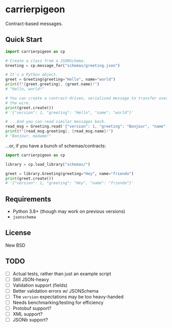 # carrierpigeon

Contract-based messages.


## Quick Start

```python
import carrierpigeon as cp

# Create a class from a JSONSchema.
Greeting = cp.message_for("schemas/greeting.json")

# It's a Python object.
greet = Greeting(greeting="Hello", name="world")
print(f"{greet.greeting}, {greet.name}!")
# "Hello, world!"

# You can create a contract-driven, serialized message to transfer over
# the wire.
print(greet.create())
# '{"version": 1, "greeting": "Hello", "name": "world"}'

# ...And you can read similar messages back.
read_msg = Greeting.read('{"version": 1, "greeting": "Bonjour", "name": "madame"}')
print(f"{read_msg.greeting}, {read_msg.name}!")
# "Bonjour, madame!"
```

...or, if you have a bunch of schemas/contracts:

```python
import carrierpigeon as cp

library = cp.load_library("schemas/")

greet = library.Greeting(greeting="Hey", name="friendo")
print(greet.create())
# '{"version": 1, "greeting": "Hey", "name": "friendo"}'
```


## Requirements

* Python 3.8+ (though may work on previous versions)
* `jsonschema`


## License

New BSD


## TODO

* [ ] Actual tests, rather than just an example script
* [ ] Still JSON-heavy
* [ ] Validation support (fields)
* [ ] Better validation errors w/ JSONSchema
* [ ] The `version` expectations may be too heavy-handed
* [ ] Needs benchmarking/testing for efficiency
* [ ] Protobuf support?
* [ ] XML support?
* [ ] JSONb support?
